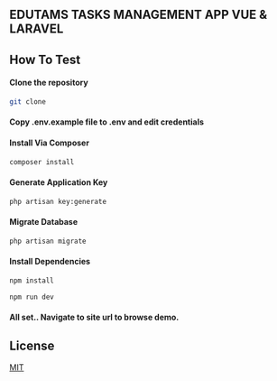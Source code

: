 ## EDUTAMS TASKS MANAGEMENT APP VUE & LARAVEL

## How To Test

#### Clone the repository

```bash
git clone
```

#### Copy .env.example file to .env and edit credentials

#### Install Via Composer

```bash
composer install
```

#### Generate Application Key

```bash
php artisan key:generate
```

#### Migrate Database

```bash
php artisan migrate
```

#### Install Dependencies

```bash
npm install

npm run dev
```

#### All set.. Navigate to site url to browse demo. 


## License
[MIT](https://choosealicense.com/licenses/mit/)